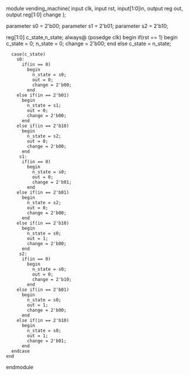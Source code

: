 module vending_machine(
  input clk,
  input rst,
  input[1:0]in,
  output reg out,
  output reg[1:0] change
);
  
 parameter s0 = 2'b00;
 parameter s1 = 2'b01;
 parameter s2 = 2'b10;
 
  reg[1:0] c_state,n_state;
  always@ (posedge clk)
    begin
      if(rst == 1)
        begin
          c_state = 0;
          n_state = 0;
          change = 2'b00;
        end
      else c_state = n_state;
      
      case(c_state)
        s0:
          if(in == 0)
            begin
              n_state = s0;
              out = 0;
              change = 2'b00;
            end
        else if(in == 2'b01)
          begin
            n_state = s1;
            out = 0;
            change = 2'b00;
          end
        else if(in == 2'b10)
          begin
            n_state = s2;
            out = 0;
            change = 2'b00;
          end
         s1:
          if(in == 0)
            begin
              n_state = s0;
              out = 0;
              change = 2'b01;
            end
        else if(in == 2'b01)
          begin
            n_state = s2;
            out = 0;
            change = 2'b00;
          end
        else if(in == 2'b10)
          begin
            n_state = s0;
            out = 1;
            change = 2'b00;
          end
         s2:
          if(in == 0)
            begin
              n_state = s0;
              out = 0;
              change = 2'b10;
            end
        else if(in == 2'b01)
          begin
            n_state = s0;
            out = 1;
            change = 2'b00;
          end
        else if(in == 2'b10)
          begin
            n_state = s0;
            out = 1;
            change = 2'b01;
          end
      endcase
    end
endmodule
        
            
